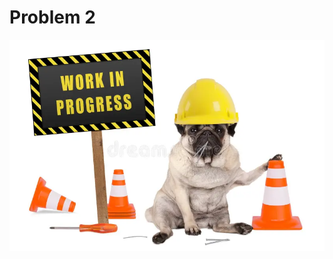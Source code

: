 # Problem 2

![alt text](pug-dog-constructor-safety-helmet-yellow-black-work-progress-sign-wooden-pole-isolated-white-background-92995840.webp)